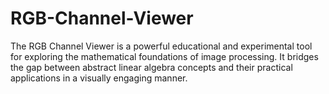 # RGB-Channel-Viewer
The RGB Channel Viewer is a powerful educational and experimental tool for exploring the mathematical foundations of image processing. It bridges the gap between abstract linear algebra concepts and their practical applications in a visually engaging manner.
